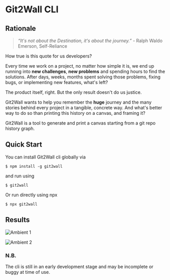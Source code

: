 # Git2Wall CLI

## Rationale

> *“It's not about the Destination, it's about the journey.”* - Ralph Waldo Emerson, Self-Reliance

How true is this quote for us developers?

Every time we work on a project, no matter how simple it is, we end up running into **new challenges**, **new problems** and spending hours to find the solutions. After days, weeks, months spent solving those problems, fixing bugs, or implementing new features, what's left?

The product itself, right. But the only result doesn't do us justice.

Git2Wall wants to help you remember the **huge** journey and the many stories behind every project in a tangible, concrete way. And what's better way to do so than printing this history on a canvas, and framing it?

Git2Wall is a tool to generate and print a canvas starting from a git repo history graph.

## Quick Start

You can install Git2Wall cli globally via

```
$ npm install -g git2wall
```

and run using

```
$ git2wall
```

Or run directly using npx

```
$ npx git2wall
```

## Results

![Ambient 1](https://firebasestorage.googleapis.com/v0/b/git2wall.appspot.com/o/public%2FAmbient%201%20(ts%2C%20my-w%2C%20react)%20zoom%201.jpg?alt=media&token=3ff4e25f-21b3-4394-b4ed-a5aaac9591d1)

![Ambient 2](https://firebasestorage.googleapis.com/v0/b/git2wall.appspot.com/o/public%2FOnlyFrames2%20zoom.jpg?alt=media&token=9b324f20-ecd6-4cc0-b6ff-74c2ec61f424)

### N.B. 
The cli is still in an early development stage and may be incomplete or buggy at time of use.
